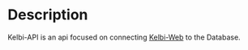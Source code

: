 # Description
Kelbi-API is an api focused on connecting [Kelbi-Web](https://github.com/Invasor-de-Fronteiras/kelbi-web) to the Database.